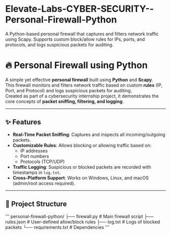 # Elevate-Labs-CYBER-SECURITY--Personal-Firewall-Python
A Python-based personal firewall that captures and filters network traffic using Scapy. Supports custom block/allow rules for IPs, ports, and protocols, and logs suspicious packets for auditing.

# 🔥 Personal Firewall using Python

A simple yet effective **personal firewall** built using **Python** and **Scapy**.  
This firewall monitors and filters network traffic based on custom **rules** (IP, Port, and Protocol) and logs suspicious packets for auditing.  
Created as part of a cybersecurity internship project, it demonstrates the core concepts of **packet sniffing, filtering, and logging**.

---

## ✨ Features
- **Real-Time Packet Sniffing**: Captures and inspects all incoming/outgoing packets.
- **Customizable Rules**: Allows blocking or allowing traffic based on:
  - IP addresses
  - Port numbers
  - Protocols (TCP/UDP)
- **Traffic Logging**: Suspicious or blocked packets are recorded with timestamps in `log.txt`.
- **Cross-Platform Support**: Works on Windows, Linux, and macOS (admin/root access required).

---

## 📂 Project Structure
''' personal-firewall-python/
    ├── firewall.py # Main firewall script
    ├── rules.json # User-defined allow/block rules
    ├── log.txt # Logs of blocked packets
    └── requirements.txt # Dependencies  '''

